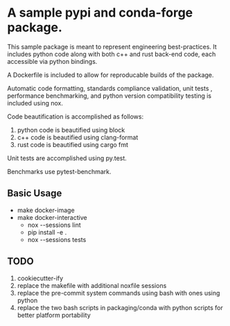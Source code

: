 # A sample pypi and conda-forge package.

This sample package is meant to represent engineering best-practices. It
includes python code along with both c++ and rust back-end code,
each accessible via python bindings.

A Dockerfile is included to allow for reproducable builds of the package.

Automatic code formatting, standards compliance validation, unit tests
, performance benchmarking, and python version compatibility testing
is included using nox.

Code beautification is accomplished as follows:
  1) python code is beautified using block
  2) c++ code is beautified using clang-format
  3) rust code is beautified using cargo fmt

Unit tests are accomplished using py.test.

Benchmarks use pytest-benchmark.

##  Basic Usage

  * make docker-image
  * make docker-interactive
    * nox --sessions lint
    * pip install -e .
    * nox --sessions tests

## TODO

  1) cookiecutter-ify
  2) replace the makefile with additional noxfile sessions
  3) replace the pre-commit system commands using bash with ones using python
  4) replace the two bash scripts in packaging/conda with python scripts for better platform portability
